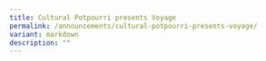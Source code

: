 ```yaml
---
title: Cultural Potpourri presents Voyage
permalink: /announcements/cultural-potpourri-presents-voyage/
variant: markdown
description: ""
---
```

